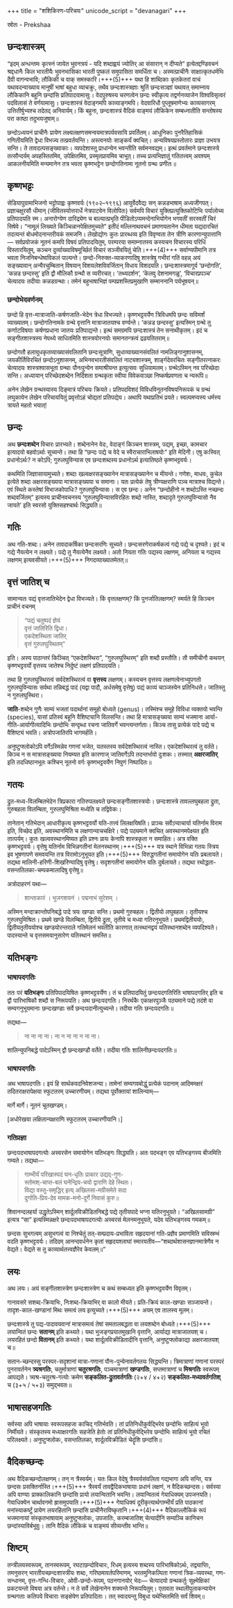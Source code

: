 +++
title = "शशिकिरण-परिचयः"
unicode_script = "devanagari"
+++

स्रोतः - Prekshaa

## छन्दःशास्त्रम्
“इदम् अन्धन्तमः कृत्स्नं जायेत भुवनत्रयं - यदि शब्दाह्वयं ज्योतिर् आ संसारान् न दीप्यते” इत्येतद्दण्डिवचनं श्रद्दधानैः किल भारतीयैः भुवनभासिका भारती पुष्कलं समुपासिता समर्धिता च। अस्मत्प्राचीनैः साक्षात्कृतधर्मभिः दैवी वागन्वभावि; लौकिकी च वाक् समस्कारि।+++(5)+++ यथा हि शाब्दिकाः कृतकेतरां वाचं यथावदन्वाख्याय मानुषीं भाषां बहुधा व्याचक्रुः, तथैव छन्दःशास्त्रज्ञाः श्रुतिं छन्दःसञ्ज्ञां यथावत् समाम्नाय लौकिकानि बहूनि छन्दांसि प्रतिपादयामासुः। वेदपुरुषस्य चरणत्वेन छन्दः स्वीकृत्य तद्वर्णनव्याजेन विश्वविसृत्वरं पदविलासं ते वर्णयामासुः। छन्दःशास्त्रं वेदाङ्गमपि काव्याङ्गमपि। वेदवारिधौ पुप्लूषमाणेभ्यः काव्यसागरम् उत्तितीर्षुभ्यश्च तदेतद् अनिवार्यम्। किं बहुना, छन्दःशास्त्रं वैदिकं वाङ्मयं लौकिकेन सम्बध्नातीति सन्तोषस्य परा काष्ठा तदुभयजुषाम्॥

छन्दोऽध्ययनं प्राचीनैः प्रायेण लक्ष्यलक्षणसमन्वयमात्रपर्यवसायि प्रवर्तितम्। आधुनिकाः पुनरैतिहासिकं गणितीयमिति द्वेधा विभज्य तत्प्रवर्तयन्ति। अस्त्वनयोः साङ्कर्यं क्वचित्। अन्यविषयप्रस्तोतारः प्राज्ञा उभयत्र सन्ति। ते तावदल्पसङ्ख्याकाः। व्यपदेशास्तु प्राधान्येन भवन्तीति सर्वमनवद्यम्। इत्थं प्रवर्तमाने छन्दःशास्त्रे तत्सौन्दर्यम् अपहस्तितमिव, उपेक्षितमिव, प्रस्मृतप्रायमिव चाभूत्। तच्च प्रत्यभिज्ञातुं गतितत्त्वम् अवश्यम् आकलनीयमिति मन्यमानेन तत्र भवता कृष्णभट्टेन छन्दोगतिनामा नूतनो ग्रन्थः प्रणीतः॥

## कृष्णभट्टः
सेडियापुग्रामाभिजनो भट्टोपाह्वः कृष्णवर्यः (१९०२–१९९६) आयुर्वेदवैद्यः सन् कन्नडभाषाम् अध्यजीगपत्। प्रज्ञाचक्षुरसौ धीमान् (जीवितस्योत्तरार्धे नेत्रपाटवेन विलोपितः) सर्वमपि विचारं युक्तिप्रत्युक्तिकोटिभिः पर्यालोच्य प्रतिपादयति स्म। अनारोग्येण दारिद्र्येण च बाल्यात्प्रभृति पीडितोऽप्यमन्देनाभियोगेन भगवतीं सरस्वतीं चिरं सिषेवे। “नामूलं लिख्यते किञ्चिन्नानपेक्षितमुच्यते” इतीदं मल्लिनाथवचनं प्रमाणयतानेन धीमता यद्यदारचितं तदत्यन्तं बोधमोदनान्तरीयकं समजनि। लेखोद्योगः कुतः प्रारब्धव्य इति विवृण्वता तेन त्रीणि कारणान्युपात्तानि— सर्वप्रयोजकं नूतनं कमपि विषयं प्रतिपादयितुम्, परम्परया समाम्नातस्य कस्यचन विचारस्य परिधिं विस्तारयितुम्, कञ्चन दुर्व्याख्याविषमूर्च्छितं विचारं सञ्जीवयितुं चेति।+++(4)+++ सर्वाण्यपीमानि तत्र भवता निजनिबन्धेष्वविकलं पाल्यन्ते। छन्दो-निरुक्त-व्याकरणादिषु शास्त्रेषु गभीरां गतिं वहन्न् अयं सङ्ख्यावान् अन्यैरचुम्बितान् विषयान् विशयलेशविवर्जितान् विधाय विशदयति। छन्दःशास्त्रमागूर्य ’छन्दोगति’, ’कन्नड छन्दस्सु’ इति द्वौ मौलिकौ ग्रन्थौ स व्यरीरचत्। ’तथ्यदर्शन’, ’कॆलवु देशनामगळु’, ’विचारप्रपञ्च’ चेत्यादयः तदीयाः कन्नडग्रन्थाः। तमेनं बहुभाषाभिज्ञं पम्पप्रशस्तिप्रमुखाणि सम्माननानि पर्यभूषयन्॥

### छन्दोभेदवर्णनम्
छन्दो हि वृत्त-मात्राजाति-कर्षणजाति-भेदेन त्रेधा विभज्यते। कृष्णभट्टवर्येण त्रिविधमपि छन्दः सविमर्शं व्याख्यातम्। छन्दोगतिनामके ग्रन्थे वृत्तानि मात्राजातयश्च वर्ण्यन्ते। ’कन्नड छन्दस्सु’ इत्यस्मिन् ग्रन्थे तु कर्णाटविषयाः कर्षणप्रधाना जातयः प्रतिपाद्यन्ते। इत्थं समग्रमपि छन्दःशास्त्रं तेन सनाथीकृतम्। इदं च सङ्गीतशास्त्रस्य नेपथ्ये साधितमिति शास्त्रयोरनयोः समानतन्त्रत्वं द्रढयतितराम्॥

छन्दोगतौ हलायुधकृतव्याख्यासंवलितानि छन्दःसूत्राणि, सुधाव्याख्यानसंवलितं नामलिङ्गानुशासनम्, जयकीर्तिविरचितं छन्दोऽनुशासनम्, अभिनवभारतीसंवलितं नाट्यशास्त्रम्, शार्ङ्गदेवरचितः सङ्गीतरत्नाकरः चेत्यादयः शास्त्रश्वासभूता ग्रन्थाः पौनःपुन्येन समाश्रीयन्त इत्युत्सवः सुधियामलम्। ग्रन्थेऽस्मिन् नव परिच्छेदाः सन्ति। अध्यायान् परिच्छेदशब्देन निर्दिशता ग्रन्थकृता स्वीया विवेकवाञ्छा निष्कर्षप्रवणता च न्यरूपि॥

अनेन लेखेन ग्रन्थस्यास्य दिङ्मात्रं परिचयः क्रियते। प्रतिपदविशदं विविधविनूतनविषयनिरूपकं च ग्रन्थं लघुकायेन लेखेन परिचाययितुं प्रवृत्तोऽहं चोद्यतां प्रतिपद्येय। अथापि यथाप्रतिभं प्रयते। स्वल्पमप्यस्य धर्मस्य त्रायते महतो भयात्!

## छन्दः
अथ **छन्दःशब्देन** विचारः प्रारभ्यते। शब्देनानेन वेदः, वेदाङ्गं किञ्चन शास्त्रम्, पद्यम्, इच्छा, कामचार इत्यादयो बहवोऽर्थाः सूच्यन्ते। तथा हि “छन्दः पद्ये च वेदे च स्वैराचाराभिलाषयोः” इति मेदिनी। एषु कःस्वित् प्रधानोऽर्थः? न कोऽपि; गुरुलघुविन्यास एव छन्दःशब्दस्य प्रधानोऽर्थ इत्यातिष्ठते कृष्णभट्टवर्यः। 

कथमिति जिज्ञासायामुच्यते। शब्दाः खल्वक्षरसङ्ख्यानेन मात्रासङ्ख्यानेन च मीयन्ते। गणेशः, माधवः, कुचेल इत्येते शब्दा अक्षरसङ्ख्यया मात्रासङ्ख्यया च समानाः। यतः प्रत्येकं तेषु त्रीण्यक्षराणि पञ्च मात्राश्च विद्यन्ते। एवं स्थिते कस्तेषां विभाजकोपाधिः? गुरुलघुविन्यासः। स एव छन्दः। अनेन “छन्दोहीनो न शब्दोऽस्ति  नच्छन्दः शब्दवर्जितम्” इत्यस्य प्राचीनवचनस्य ’गुरुलघुविन्यासविरहितः शब्दो नास्ति, शब्दादृते गुरुलघुविन्यासो नैव जायते’ इति स्वरसो युक्तिसहश्चार्थः सिद्ध्यति॥

## गतिः
अथ गति-शब्दः। अनेन तावदाकर्षिका छन्दःसरणिः सूच्यते। छन्दःसरणेराकर्षकत्वं गद्ये पद्ये च दृश्यते। इदं च गद्ये नैयत्येन न लक्ष्यते। पद्ये तु नैयत्येनैव लक्ष्यते। अतो नियता गतिः पद्यस्य लक्षणम्, अनियता च गद्यस्य लक्षणम् इत्यवसीयते।+++(5)+++ निगदव्याख्यातमेतत्॥

## वृत्तं जातिश् च
सामान्यतः पद्यं वृत्तजातिभेदेन द्वेधा विभज्यते। किं वृत्तलक्षणम्? किं पुनर्जातिलक्षणम्? स्मर्यते हि किञ्चन प्राचीनं वचनम् 

> “पद्यं चतुष्पदं ज्ञेयं  
> वृत्तं जातिरिति द्विधा।  
> एकदेशस्थिता जातिर्  
> वृत्तं गुरुलघुस्थितम्” 

इति। अस्य पाठान्तरं किञ्चित् “एकदेशस्थिरा”, “गुरुलघुस्थिरम्” इति शब्दौ प्रस्तौति। तौ समीचीनौ कथयन् कृष्णभट्टवर्यो वृत्तस्य जातेश्च निर्दुष्टं लक्षणं प्रतिपादयति। 

तथा हि गुरुलघुस्थिरत्वं सर्वदेशस्थिरत्वं वा **वृत्तस्य** लक्षणम्। कस्यचन वृत्तस्य लक्षणत्वेनाभ्युपगतो गुरुलघुविन्यासः सर्वथा तन्निबद्धं पादं (यद्वा पादौ, अर्धसमेषु वृत्तेषु) पद्यं काव्यं चाञ्जस्येन प्रतिनिधत्ते। जातिस्तु न गुरुलघुस्थिरा। 

**जाति**-शब्देन गुणैः साम्यं भजतां पदार्थानां समूहो बोध्यते (genus)। तस्मिंश्च समूहे विविधा व्यक्तयो भवन्ति (species), यासां प्रतिस्वं बहूनि वैशिष्ट्यानि विलसन्ति। तथा हि मात्रासङ्ख्यया साम्यं भजमाना आर्या-गीति-आर्यागीत्यादिभिः छन्दोभिः सन्दृब्धा रचना जातिवर्गे भवन्त्यन्तर्गताः। किञ्च तासु प्रत्येकं पादे पद्ये च वैशिष्ट्यं भवति। अत्रोपजातिरपि भागमर्हति। 

अनुष्टुप्श्लोकोऽपि वर्गेऽस्मिन्नेव गणनां भजेत, यतस्तस्य सर्वदेशस्थिरत्वं नास्ति। एकदेशस्थिरत्वं तु वर्तते। किञ्च न स मात्रासङ्ख्यया नियम्यत इति कारणाज् जातिवर्गेऽपि तदन्तर्भावो दुःशकः। तस्मात् **अक्षरजातिर्** इति तदधिष्ठानभूतः कश्चिन् नूतनो वर्गः कृष्णभट्टवर्येण निपुणं निष्पादितः॥

## गतयः
द्रुत-मध्य-विलम्बितभेदेन त्रिप्रकारा गतिरुपलक्ष्यते छन्दःसङ्गीतशास्त्रयोः। छन्दःशास्त्रे तावल्लघुबहला द्रुता, गुरुबहला विलम्बिता, गुरुलघुमिश्रिता मध्येति च तद्विवेकः। 

तानेतान् गतिभेदान् आधारीकृत्य कृष्णभट्टवर्यो यति-तत्त्वं लिलक्षयिषति। प्राञ्चः सर्वेऽप्याचार्या यतिर्नाम विराम इति, विच्छेद इति, अवस्थानमिति च लक्षणान्याचचक्षिरे। पद्ये पठ्यमाने क्वचित् अवस्थानमपेक्ष्यत इति तात्पर्यम्। कुतः खल्ववस्थानमिष्यत इति प्रश्नः प्रायः केनापि शास्त्रकृता न समाहितः। अत्र वक्ति कृष्णभट्टवर्यः। वृत्तेषु यतिर्नाम विभिन्नगतीनां मेलनस्थानम्।+++(5)+++ यत्र स्थाने विभिन्ना गतयः स्त्रिय इव भूषणापणे समवयन्ति तत्र विरामोऽनुभूयत इति।+++(5)+++ विरुद्धगतीनां समायोगेन यतिः प्रबलायते। तद्यथा मालिनी-हरिणी-शिखरिण्यादिषु वृत्तेषु। सदृशगतीनां समायोगेन यतिः दुर्बलायते। तद्यथा रथोद्धता-वसन्ततिलका-चम्पकमालादिषु वृत्तेषु॥

अत्रोदाहरणं यथा—

> शान्ताकारं । भुजगशयनं । पद्मनाभं सुरेशम् ।

अस्मिन् मन्दाक्रान्तोपनिबद्धे पादे त्रयः खण्डाः सन्ति। प्रथमो गुरुबहलः। द्वितीयो लघुबहलः। तृतीयश्च गुरुलघुमिश्रितः। प्रथमे खण्डे विलम्बिता, द्वितीये द्रुता, तृतीये च मध्या गतिरनुभूयते। प्रथमद्वितीययोः, द्वितीयतृतीययोश्च खण्डयोरन्तराले गतिमेलनं भवतीति कारणात् तत्स्थानद्वयं यतिस्थानशब्देन व्यपदिश्यते। पादस्यान्ते च वृत्तसमयानुसारेण यतिस्थानं समस्ति॥

## यतिभङ्गः
### भाषापदगतिः
ततः परं **यतिभङ्गः** प्रतिपिपादयिषितः कृष्णभट्टवर्येण। तं च प्रतिपादयितुं छन्दःपदगतिरिति भाषापदगतिर् इति च द्वौ पारिभाषिकौ शब्दौ स निरूपयति। अथ छन्दःपदगतिः। निरर्थकैः एकाक्षरपुञ्जैः पठ्यमाने पद्ये तदंशे वा सम्यगनुभूयमानाः छन्दःखण्डाः सर्वे छन्दःपदानीत्युच्यन्ते। तदीया गतिः छन्दःपदगतिः॥

तद्यथा—

> ना ना ना ना। ना न ना ना न ना ना।

शालिन्युपनिबद्धे पादेऽस्मिन् द्वौ छन्दःखण्डौ वर्तेते। तदीया गतिः शालिनीछन्दःपदगतिः॥

### भाषापदगतिः
अथ भाषापदगतिः। इयं हि सार्थकपदनिवेशजन्या। तामेनां सम्यगवबोद्धुं प्रत्येकं पदानाम् आदिममक्षरं तदितराक्षरापेक्षया स्फुटतरम् उच्चारणीयम्। तद्यथा पूर्वोक्तायां शालिन्याम्—

मार्गे मार्गे। नूतनं चूतखण्डम्।

[अधोरेखया लक्षितान्यक्षराणि स्फुटतरम् उच्चारणीयानि।]

### गतिप्रज्ञा
छन्दःपदभाषापदगत्योः अस्वरसेन समायोगेन यतिभङ्गः सिद्ध्यति। अतः पदभङ्ग एव यतिभङ्गस्य बीजमिति गम्यते। तद्यथा—

> गाम्भीर्यं परिखास्पदं घन-धृतिः प्राकार उद्यद्-गुण-  
> स्तोमश्-चाप्त-बलं घनेन्द्रिय-चयो द्वाराणि देहे स्थितः।  
> विद्या वस्तु-समृद्धिर् इत्य् अखिलसा-मग्रीसमेते सदा  
> दुर्गाति-प्रिय-देव मामक-मनो-दुर्गे निवासं कुरु॥

शिवानन्दलहर्या उद्धृतेऽस्मिन् शार्दूलविक्रीडितनिबद्धे पद्ये तृतीयपादे भग्ना यतिरनुभूयते। “अखिलसामग्री” इत्यत्र “सा” इत्यस्मिन्नक्षरे छन्दःपदभाषापदगत्योः अस्वरसं मेलनमनुभूयते, यदेव यतिभङ्गस्य गमकम्॥

छन्दसः सुभगत्वम् असुभगत्वं वा निश्चेतुं तत्-सम्प्रदाय-प्रभाविता सहृदयानां गति-प्रज्ञैव प्रमाणमिति सविस्रम्भं वदति कृष्णभट्टवर्यः। तदिदम् आनन्दवर्धनेन कृतां सहृदयश्लाघां स्मारयतीव—“शब्दार्थशासनज्ञानमात्रेणैव न वेद्यते। वेद्यते स तु काव्यार्थतत्त्वज्ञैरेव केवलम्॥”

## लयः
अथ लयः। अयं सङ्गीतशास्त्रेण छन्दःशास्त्रेण च कथं सम्बध्यत इति कृष्णभट्टवर्येण विवृतम्। 

गानावसरे सशब्द-क्रियाभिः, निःशब्द-क्रियाभिर् वा कालो मीयते। प्रति-क्रियं काल-खण्डाः सञ्जायन्ते। तादृश-काल-खण्डानां मिथः समत्वं लय इत्युच्यते।+++(5)+++ अयम् एव तालस्य मूलम्। 

छन्दःशास्त्रे तु पद्य-पादावयवानां मात्रासमत्वं तेषां समतालबद्धता वा लयशब्देन बोध्यते।+++(5)+++ लयान्वितं छन्दः **सतानम्** इति कथ्यते। यथा भुजङ्गप्रयातमुखानि वृत्तानि, आर्याद्या मात्राजातयश् च। लयरहितं छन्दो **वितानम्** इति कथ्यते। यथा शार्दूलविक्रीडितादीनि वृत्तानि, अनुष्टुप्श्लोकाद्या अक्षरजातयश् च॥

सतान-च्छन्दस्सु परस्पर-सदृशानां मात्रा-गणानां पौनः-पुन्येनावर्तगतयः सिद्ध्यन्ति। त्रिमात्राणां गणानां परस्परं पुनरावर्तनेन **त्र्यश्रगतिः**, चतुर्मात्राणां **चतुरश्रगतिः**, पञ्चमात्राणां **खण्डगतिः**, सप्तमात्राणां च **मिश्रगतिः** स्वरूपम् आपद्यते। त्र्यश्र-चतुरश्र-गत्योः क्रमेण **सङ्कलित-द्रुतावर्तगतिः** (२+४ / ४+२) **सङ्कलित-मध्यावर्तगतिश्** च (३+५ / ५+३) समुद्भवतः॥

## भाषासहजगतिः
सर्वस्या अपि भाषायाः स्वरूपसहजा काचिद् गतिर्भवति। तां प्रतिनिधीकुर्वद्भिरेव छन्दोभिः साहित्यं भूयो निर्मीयते। संस्कृतस्य मध्याक्षरगतिः सहजेति हेतोः तां प्रतिनिधीकुर्वद्भिरेव छन्दोभिः साहित्यं भूयो रचितं परिलक्ष्यते। अनुष्टुप्श्लोकः, वसन्ततिलका, शार्दूलविक्रीडितं चेदॄंशि छन्दांसि॥

## वैदिकच्छन्दः
अथ वैदिकच्छन्दोलक्षणम्। तन् न त्रैस्वर्यम्। यतः किल वेदेषु त्रैस्वर्यसंवलिता गद्यभागा अपि सन्ति, यत्र छन्दसः प्रसक्तिर्नास्ति।+++(5)+++ त्रैस्वर्यं तावद्वैदिकभाषायाः प्रधानं लक्षणं, न वैदिकच्छन्दसः। सर्वस्या अपि वाण्याः प्राक्कालिकानि छन्दांसि प्रायो लयान्वितानि भवन्ति। लयान्वितत्वं गेयाधिक्यम् उपजनयति। गेयाधिक्येन चार्थावगमो ह्रासमुपयाति।+++(5)+++ गेयाधिक्यं दूरीकृत्यार्थगाम्भीर्यं प्रति पाठकानां मनांस्याकर्ष्टुं प्रायेण लयरहितानि छन्दांसि प्राचीनैराविष्कृतानि।+++(4)+++ वैदिकाल्लौकिकं रूपं भजमानायां संस्कृतभाषायाम् अनुष्टुप्श्लोकः, उपजातिः, करम्बजातिश् चेत्यादीनि सम्यञ्चि कानिचन छन्दांस्याविर्बभूवुः। तानि वैदिकं लौकिकं च वाङ्मयं सीव्यन्तीव भान्ति॥

## शिष्टम्
तन्त्रीलयस्वरूपम्, तानस्वरूपम्, रघटाछन्दोविचारः, रिधम् इत्यस्य शब्दस्य पारिभाषिकोऽर्थः, तद्व्याप्तिः, तमनुसरन् भारतीयच्छन्दःशास्त्रीयः शब्दः, गरिष्ठमावर्तपरिमाणम्, भरतमुनिकल्पिता गणानां त्रिक-व्यवस्था, गण-सन्धानम्, वृत्त-गन्धि-विचारः, ओवी-छन्दो-रूपम्, पठनगानयोर् भेदः— चेत्यादयो ग्रन्थकर्तुः सूक्ष्मेक्षिकां प्रकटयन्तो विषया अत्र वर्तन्ते। न ते सर्वे लेखेनानेन शक्यन्ते निरूपयितुम्। एतावता स्थालीपुलाकन्यायेन ग्रन्थगताः कतिपये विचाराः सङ्क्षेपेण प्रतिपादिताः। तत् स्वादयन्तु विबुधा यथेप्सितमिति सर्वं शिवम्॥

